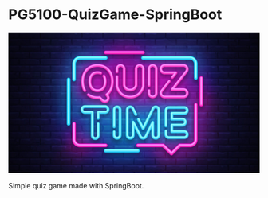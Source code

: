 # PG5100-QuizGame-SpringBoot

![](doc/img/quiz-time.jpeg  "Quiz Time Image")

Simple quiz game made with SpringBoot. 
